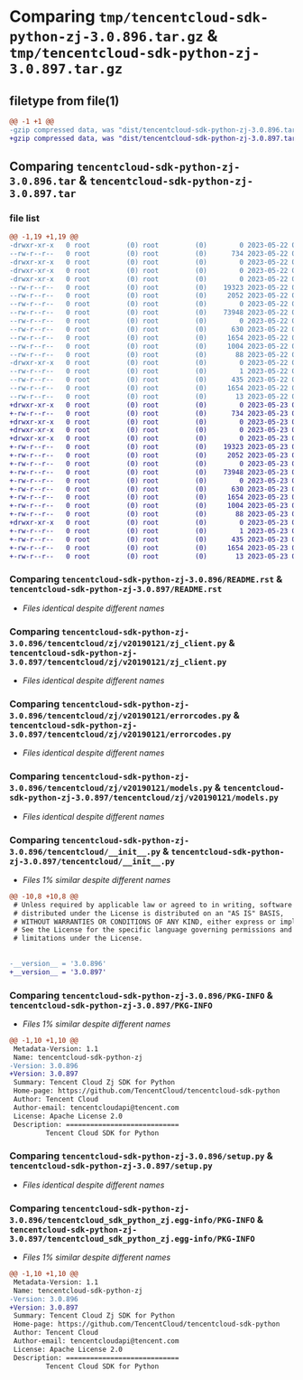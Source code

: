 # Comparing `tmp/tencentcloud-sdk-python-zj-3.0.896.tar.gz` & `tmp/tencentcloud-sdk-python-zj-3.0.897.tar.gz`

## filetype from file(1)

```diff
@@ -1 +1 @@
-gzip compressed data, was "dist/tencentcloud-sdk-python-zj-3.0.896.tar", last modified: Mon May 22 00:38:28 2023, max compression
+gzip compressed data, was "dist/tencentcloud-sdk-python-zj-3.0.897.tar", last modified: Tue May 23 02:37:10 2023, max compression
```

## Comparing `tencentcloud-sdk-python-zj-3.0.896.tar` & `tencentcloud-sdk-python-zj-3.0.897.tar`

### file list

```diff
@@ -1,19 +1,19 @@
-drwxr-xr-x   0 root         (0) root         (0)        0 2023-05-22 00:38:28.000000 tencentcloud-sdk-python-zj-3.0.896/
--rw-r--r--   0 root         (0) root         (0)      734 2023-05-22 00:38:28.000000 tencentcloud-sdk-python-zj-3.0.896/README.rst
-drwxr-xr-x   0 root         (0) root         (0)        0 2023-05-22 00:38:28.000000 tencentcloud-sdk-python-zj-3.0.896/tencentcloud/
-drwxr-xr-x   0 root         (0) root         (0)        0 2023-05-22 00:38:28.000000 tencentcloud-sdk-python-zj-3.0.896/tencentcloud/zj/
-drwxr-xr-x   0 root         (0) root         (0)        0 2023-05-22 00:38:28.000000 tencentcloud-sdk-python-zj-3.0.896/tencentcloud/zj/v20190121/
--rw-r--r--   0 root         (0) root         (0)    19323 2023-05-22 00:38:28.000000 tencentcloud-sdk-python-zj-3.0.896/tencentcloud/zj/v20190121/zj_client.py
--rw-r--r--   0 root         (0) root         (0)     2052 2023-05-22 00:38:28.000000 tencentcloud-sdk-python-zj-3.0.896/tencentcloud/zj/v20190121/errorcodes.py
--rw-r--r--   0 root         (0) root         (0)        0 2023-05-22 00:38:28.000000 tencentcloud-sdk-python-zj-3.0.896/tencentcloud/zj/v20190121/__init__.py
--rw-r--r--   0 root         (0) root         (0)    73948 2023-05-22 00:38:28.000000 tencentcloud-sdk-python-zj-3.0.896/tencentcloud/zj/v20190121/models.py
--rw-r--r--   0 root         (0) root         (0)        0 2023-05-22 00:38:28.000000 tencentcloud-sdk-python-zj-3.0.896/tencentcloud/zj/__init__.py
--rw-r--r--   0 root         (0) root         (0)      630 2023-05-22 00:38:28.000000 tencentcloud-sdk-python-zj-3.0.896/tencentcloud/__init__.py
--rw-r--r--   0 root         (0) root         (0)     1654 2023-05-22 00:38:28.000000 tencentcloud-sdk-python-zj-3.0.896/PKG-INFO
--rw-r--r--   0 root         (0) root         (0)     1004 2023-05-22 00:38:28.000000 tencentcloud-sdk-python-zj-3.0.896/setup.py
--rw-r--r--   0 root         (0) root         (0)       88 2023-05-22 00:38:28.000000 tencentcloud-sdk-python-zj-3.0.896/setup.cfg
-drwxr-xr-x   0 root         (0) root         (0)        0 2023-05-22 00:38:28.000000 tencentcloud-sdk-python-zj-3.0.896/tencentcloud_sdk_python_zj.egg-info/
--rw-r--r--   0 root         (0) root         (0)        1 2023-05-22 00:38:28.000000 tencentcloud-sdk-python-zj-3.0.896/tencentcloud_sdk_python_zj.egg-info/dependency_links.txt
--rw-r--r--   0 root         (0) root         (0)      435 2023-05-22 00:38:28.000000 tencentcloud-sdk-python-zj-3.0.896/tencentcloud_sdk_python_zj.egg-info/SOURCES.txt
--rw-r--r--   0 root         (0) root         (0)     1654 2023-05-22 00:38:28.000000 tencentcloud-sdk-python-zj-3.0.896/tencentcloud_sdk_python_zj.egg-info/PKG-INFO
--rw-r--r--   0 root         (0) root         (0)       13 2023-05-22 00:38:28.000000 tencentcloud-sdk-python-zj-3.0.896/tencentcloud_sdk_python_zj.egg-info/top_level.txt
+drwxr-xr-x   0 root         (0) root         (0)        0 2023-05-23 02:37:10.000000 tencentcloud-sdk-python-zj-3.0.897/
+-rw-r--r--   0 root         (0) root         (0)      734 2023-05-23 02:37:10.000000 tencentcloud-sdk-python-zj-3.0.897/README.rst
+drwxr-xr-x   0 root         (0) root         (0)        0 2023-05-23 02:37:10.000000 tencentcloud-sdk-python-zj-3.0.897/tencentcloud/
+drwxr-xr-x   0 root         (0) root         (0)        0 2023-05-23 02:37:10.000000 tencentcloud-sdk-python-zj-3.0.897/tencentcloud/zj/
+drwxr-xr-x   0 root         (0) root         (0)        0 2023-05-23 02:37:10.000000 tencentcloud-sdk-python-zj-3.0.897/tencentcloud/zj/v20190121/
+-rw-r--r--   0 root         (0) root         (0)    19323 2023-05-23 02:37:10.000000 tencentcloud-sdk-python-zj-3.0.897/tencentcloud/zj/v20190121/zj_client.py
+-rw-r--r--   0 root         (0) root         (0)     2052 2023-05-23 02:37:10.000000 tencentcloud-sdk-python-zj-3.0.897/tencentcloud/zj/v20190121/errorcodes.py
+-rw-r--r--   0 root         (0) root         (0)        0 2023-05-23 02:37:10.000000 tencentcloud-sdk-python-zj-3.0.897/tencentcloud/zj/v20190121/__init__.py
+-rw-r--r--   0 root         (0) root         (0)    73948 2023-05-23 02:37:10.000000 tencentcloud-sdk-python-zj-3.0.897/tencentcloud/zj/v20190121/models.py
+-rw-r--r--   0 root         (0) root         (0)        0 2023-05-23 02:37:10.000000 tencentcloud-sdk-python-zj-3.0.897/tencentcloud/zj/__init__.py
+-rw-r--r--   0 root         (0) root         (0)      630 2023-05-23 02:37:10.000000 tencentcloud-sdk-python-zj-3.0.897/tencentcloud/__init__.py
+-rw-r--r--   0 root         (0) root         (0)     1654 2023-05-23 02:37:10.000000 tencentcloud-sdk-python-zj-3.0.897/PKG-INFO
+-rw-r--r--   0 root         (0) root         (0)     1004 2023-05-23 02:37:10.000000 tencentcloud-sdk-python-zj-3.0.897/setup.py
+-rw-r--r--   0 root         (0) root         (0)       88 2023-05-23 02:37:10.000000 tencentcloud-sdk-python-zj-3.0.897/setup.cfg
+drwxr-xr-x   0 root         (0) root         (0)        0 2023-05-23 02:37:10.000000 tencentcloud-sdk-python-zj-3.0.897/tencentcloud_sdk_python_zj.egg-info/
+-rw-r--r--   0 root         (0) root         (0)        1 2023-05-23 02:37:10.000000 tencentcloud-sdk-python-zj-3.0.897/tencentcloud_sdk_python_zj.egg-info/dependency_links.txt
+-rw-r--r--   0 root         (0) root         (0)      435 2023-05-23 02:37:10.000000 tencentcloud-sdk-python-zj-3.0.897/tencentcloud_sdk_python_zj.egg-info/SOURCES.txt
+-rw-r--r--   0 root         (0) root         (0)     1654 2023-05-23 02:37:10.000000 tencentcloud-sdk-python-zj-3.0.897/tencentcloud_sdk_python_zj.egg-info/PKG-INFO
+-rw-r--r--   0 root         (0) root         (0)       13 2023-05-23 02:37:10.000000 tencentcloud-sdk-python-zj-3.0.897/tencentcloud_sdk_python_zj.egg-info/top_level.txt
```

### Comparing `tencentcloud-sdk-python-zj-3.0.896/README.rst` & `tencentcloud-sdk-python-zj-3.0.897/README.rst`

 * *Files identical despite different names*

### Comparing `tencentcloud-sdk-python-zj-3.0.896/tencentcloud/zj/v20190121/zj_client.py` & `tencentcloud-sdk-python-zj-3.0.897/tencentcloud/zj/v20190121/zj_client.py`

 * *Files identical despite different names*

### Comparing `tencentcloud-sdk-python-zj-3.0.896/tencentcloud/zj/v20190121/errorcodes.py` & `tencentcloud-sdk-python-zj-3.0.897/tencentcloud/zj/v20190121/errorcodes.py`

 * *Files identical despite different names*

### Comparing `tencentcloud-sdk-python-zj-3.0.896/tencentcloud/zj/v20190121/models.py` & `tencentcloud-sdk-python-zj-3.0.897/tencentcloud/zj/v20190121/models.py`

 * *Files identical despite different names*

### Comparing `tencentcloud-sdk-python-zj-3.0.896/tencentcloud/__init__.py` & `tencentcloud-sdk-python-zj-3.0.897/tencentcloud/__init__.py`

 * *Files 1% similar despite different names*

```diff
@@ -10,8 +10,8 @@
 # Unless required by applicable law or agreed to in writing, software
 # distributed under the License is distributed on an "AS IS" BASIS,
 # WITHOUT WARRANTIES OR CONDITIONS OF ANY KIND, either express or implied.
 # See the License for the specific language governing permissions and
 # limitations under the License.
 
 
-__version__ = '3.0.896'
+__version__ = '3.0.897'
```

### Comparing `tencentcloud-sdk-python-zj-3.0.896/PKG-INFO` & `tencentcloud-sdk-python-zj-3.0.897/PKG-INFO`

 * *Files 1% similar despite different names*

```diff
@@ -1,10 +1,10 @@
 Metadata-Version: 1.1
 Name: tencentcloud-sdk-python-zj
-Version: 3.0.896
+Version: 3.0.897
 Summary: Tencent Cloud Zj SDK for Python
 Home-page: https://github.com/TencentCloud/tencentcloud-sdk-python
 Author: Tencent Cloud
 Author-email: tencentcloudapi@tencent.com
 License: Apache License 2.0
 Description: ============================
         Tencent Cloud SDK for Python
```

### Comparing `tencentcloud-sdk-python-zj-3.0.896/setup.py` & `tencentcloud-sdk-python-zj-3.0.897/setup.py`

 * *Files identical despite different names*

### Comparing `tencentcloud-sdk-python-zj-3.0.896/tencentcloud_sdk_python_zj.egg-info/PKG-INFO` & `tencentcloud-sdk-python-zj-3.0.897/tencentcloud_sdk_python_zj.egg-info/PKG-INFO`

 * *Files 1% similar despite different names*

```diff
@@ -1,10 +1,10 @@
 Metadata-Version: 1.1
 Name: tencentcloud-sdk-python-zj
-Version: 3.0.896
+Version: 3.0.897
 Summary: Tencent Cloud Zj SDK for Python
 Home-page: https://github.com/TencentCloud/tencentcloud-sdk-python
 Author: Tencent Cloud
 Author-email: tencentcloudapi@tencent.com
 License: Apache License 2.0
 Description: ============================
         Tencent Cloud SDK for Python
```


